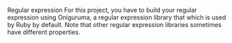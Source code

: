Regular expression
For this project, you have to build your regular expression using Oniguruma, a regular expression library that which is used by Ruby by default. Note that other regular expression libraries sometimes have different properties.
